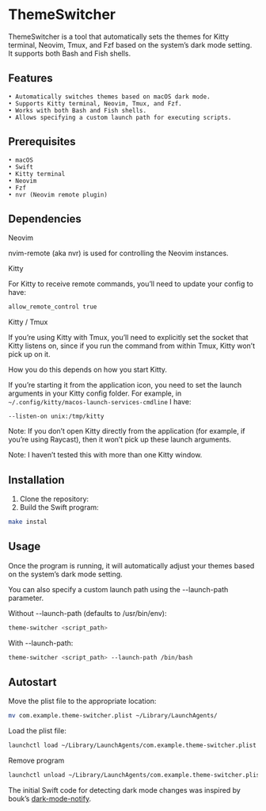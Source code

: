 # ThemeSwitcher

ThemeSwitcher is a tool that automatically sets the themes for Kitty terminal, Neovim, Tmux, and Fzf based on the system’s dark mode setting. It supports both Bash and Fish shells.

## Features

    • Automatically switches themes based on macOS dark mode.
    • Supports Kitty terminal, Neovim, Tmux, and Fzf.
    • Works with both Bash and Fish shells.
    • Allows specifying a custom launch path for executing scripts.

## Prerequisites

    • macOS
    • Swift
    • Kitty terminal
    • Neovim
    • Fzf
    • nvr (Neovim remote plugin)

## Dependencies

Neovim

nvim-remote (aka nvr) is used for controlling the Neovim instances.

Kitty

For Kitty to receive remote commands, you’ll need to update your config to have:

```sh
allow_remote_control true
```

Kitty / Tmux

If you’re using Kitty with Tmux, you’ll need to explicitly set the socket that Kitty listens on, since if you run the command from within Tmux, Kitty won’t pick up on it.

How you do this depends on how you start Kitty.

If you’re starting it from the application icon, you need to set the launch arguments in your Kitty config folder. For example, in `~/.config/kitty/macos-launch-services-cmdline` I have:

```
--listen-on unix:/tmp/kitty
```

Note: If you don’t open Kitty directly from the application (for example, if you’re using Raycast), then it won’t pick up these launch arguments.

Note: I haven’t tested this with more than one Kitty window.

## Installation

1. Clone the repository:
2. Build the Swift program:

```sh
make instal
```

## Usage

Once the program is running, it will automatically adjust your themes based on the system’s dark mode setting.

You can also specify a custom launch path using the --launch-path parameter.

Without --launch-path (defaults to /usr/bin/env):

```sh
theme-switcher <script_path>
```

With --launch-path:

```sh
theme-switcher <script_path> --launch-path /bin/bash
```

## Autostart

Move the plist file to the appropriate location:

```sh
mv com.example.theme-switcher.plist ~/Library/LaunchAgents/
```

Load the plist file:

```sh
launchctl load ~/Library/LaunchAgents/com.example.theme-switcher.plist
```

Remove program

```sh
launchctl unload ~/Library/LaunchAgents/com.example.theme-switcher.plist
```

The initial Swift code for detecting dark mode changes was inspired by bouk’s [dark-mode-notify](https://github.com/bouk/dark-mode-notify).
